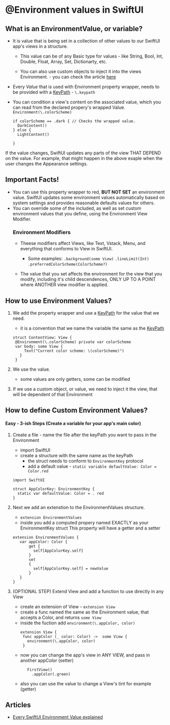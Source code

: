 # @Environment values in SwiftUI

## What is an EnvironmentValue, or variable?
- It is value that is being set in a collection of other values to our SwiftUI app's views in a structure.
  
   * This value can be of any Basic type for values - like String, Bool, Int, Double, Float, Array, Set, Dictionarty, etc.

   * You can also use custom objects to inject it into the views Environment. - you can check the article [here](https://github.com/John-Mark01/learning-swift/blob/main/SwiftUI%20Sugar%20/Environment%20%26%20EnironmentObject.md)

- Every _Value_ that is used with Environment property wrapper, needs to be provided with a [KeyPath]() - ``` \.keypath ```
- You can condition a view's content on the associated value, which you can read from the declared propery's wrapped Value. ``` Environment(\.colorScheme) ```
  ```
  if colorScheme == .dark { // Checks the wrapped value.
    DarkContent()
  } else {
    LightContent()

  }
  ```
If the value changes, SwiftUI updates any parts of the view THAT DEPEND on the value. For example, that might happen in the above exaple when the user changes the Appearance settings.

## Important Facts!

- You can use this property wrapper to red, **BUT NOT SET** an environment value. SwiftUI updates some environment values automatically based on system settings and provides reasonable defaults values for others.
- You can override some of the included, as well as set custom environment values that you define, using the Environment View Modifier.
  ### Environment Modifiers
    - Theese modifiers affect Views, like Text, Vstack, Menu, and everything that conforms to View in SwiftUI. 
      * Some examples: ``` .background(some View) ``` ``` .lineLimit(Int) ``` ``` .preferredColorScheme(ColorScheme?) ```

    - The value that you set affects the environment for the view that you modify, including it's child descendences, ONLY UP TO A POINT where ANOTHER view modifier is applied.

## How to use Environment Values?

1. We add the property wrapper and use a [KeyPath]() for the value that we need.
   * it is a convention that we name the variable the same as the [KeyPath]()
   ```
   struct ContentView: View {
    @Environment(\.colorScheme) private var colorScheme
    var body: some View {
        Text("Current color scheme: \(colorScheme)")
      }
    }
   ```
2. We use the value.
   * some values are only getters, some can be modified
  
3. If we use a custom object, or value, we need to inject it the view, that will be dependent of that Environment

## How to define Custom Environment Values?

#### Easy - 3-ish Steps (Create a variable for your app's main color)
  1. Create a file - name the file after the keyPath you want to pass in the Environment
     * import SwiftUI
     * create a structure with the same name as the keyPath
       * the struct needs to conform to ``` EnvironmentKey ``` protocol
       * add a default value - ``` static variable defaultValue: Color = Color.red ```

      ```
      import SwiftUI
      
      struct AppColorKey: EnvironmentKey {
        static var defaultValue: Color = . red
      }
      
     ```
2. Next we add an extenstion to the EnvironmentValues structure.
   * ``` extension EnvironmentValues  ```
   * inside you add a computed propery named EXACTLY as your EnvironmentKey struct
     This property will have a getter and a setter
   ```
   extension EnvironmentValues {
      var appColor: Color {
          get {
            self[AppColorKey.self]
          }
          set
          {
            self[AppColorKey.self] = newValue
          }
      }
   }
    ```
3. (OPTIONAL STEP) Extend View and add a function to use directly in any View
   * create an extension of View -  ``` extension View  ```
   * create a func named the same as the Environment value, that accepts a Color, and returns ``` some View ```
   * inside the fuction add ``` environment(\.appColor, color) ```
     ```
     extension View {
      func appColor (_ color: Color) ->  some View {
        environment(\.appColor, color)
      }
      ```
   * now you can change the app's view in ANY VIEW, and pass in another appColor (setter)
     ```
        FirstView()
          .appColor(.green)
     ```
   * also you can use the value to change a View's tint for example (getter)

## Articles 

- [Every SwiftUI Environment Value explained](https://www.fivestars.blog/articles/swiftui-environment-values/)

